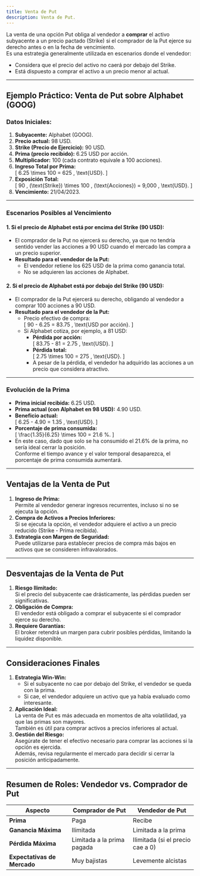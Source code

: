 ```yaml
---
title: Venta de Put
description: Venta de Put.
---
```


La venta de una opción Put obliga al vendedor a **comprar** el activo subyacente a un precio pactado (Strike) si el comprador de la Put ejerce su derecho antes o en la fecha de vencimiento.  
Es una estrategia generalmente utilizada en escenarios donde el vendedor:
- Considera que el precio del activo no caerá por debajo del Strike.
- Está dispuesto a comprar el activo a un precio menor al actual.

---

## **Ejemplo Práctico: Venta de Put sobre Alphabet (GOOG)**

### **Datos Iniciales:**
1. **Subyacente:** Alphabet (GOOG).  
2. **Precio actual:** 98 USD.  
3. **Strike (Precio de Ejercicio):** 90 USD.  
4. **Prima (precio recibido):** 6.25 USD por acción.  
5. **Multiplicador:** 100 (cada contrato equivale a 100 acciones).  
6. **Ingreso Total por Prima:**  
   \[
   6.25 \times 100 = 625 \, \text{USD}.
   \]
7. **Exposición Total:**  
   \[
   90 \, (\text{Strike}) \times 100 \, (\text{Acciones}) = 9,000 \, \text{USD}.
   \]
8. **Vencimiento:** 21/04/2023.

---

### **Escenarios Posibles al Vencimiento**

#### **1. Si el precio de Alphabet está por encima del Strike (90 USD):**
- El comprador de la Put no ejercerá su derecho, ya que no tendría sentido vender las acciones a 90 USD cuando el mercado las compra a un precio superior.
- **Resultado para el vendedor de la Put:**
  - El vendedor retiene los 625 USD de la prima como ganancia total.
  - No se adquieren las acciones de Alphabet.

#### **2. Si el precio de Alphabet está por debajo del Strike (90 USD):**
- El comprador de la Put ejercerá su derecho, obligando al vendedor a comprar 100 acciones a 90 USD.
- **Resultado para el vendedor de la Put:**  
  - Precio efectivo de compra:  
    \[
    90 - 6.25 = 83.75 \, \text{USD por acción}.
    \]
  - Si Alphabet cotiza, por ejemplo, a 81 USD:  
    - **Pérdida por acción:**  
      \[
      83.75 - 81 = 2.75 \, \text{USD}.
      \]
    - **Pérdida total:**  
      \[
      2.75 \times 100 = 275 \, \text{USD}.
      \]
    - A pesar de la pérdida, el vendedor ha adquirido las acciones a un precio que considera atractivo.

---

### **Evolución de la Prima**
- **Prima inicial recibida:** 6.25 USD.  
- **Prima actual (con Alphabet en 98 USD):** 4.90 USD.  
- **Beneficio actual:**  
  \[
  6.25 - 4.90 = 1.35 \, \text{USD}.
  \]
- **Porcentaje de prima consumida:**  
  \[
  \frac{1.35}{6.25} \times 100 = 21.6 \%.
  \]
- En este caso, dado que solo se ha consumido el 21.6% de la prima, no sería ideal cerrar la posición.  
  Conforme el tiempo avance y el valor temporal desaparezca, el porcentaje de prima consumida aumentará.

---

## **Ventajas de la Venta de Put**
1. **Ingreso de Prima:**  
   Permite al vendedor generar ingresos recurrentes, incluso si no se ejecuta la opción.
2. **Compra de Activos a Precios Inferiores:**  
   Si se ejecuta la opción, el vendedor adquiere el activo a un precio reducido (Strike - Prima recibida).
3. **Estrategia con Margen de Seguridad:**  
   Puede utilizarse para establecer precios de compra más bajos en activos que se consideren infravalorados.

---

## **Desventajas de la Venta de Put**
1. **Riesgo Ilimitado:**  
   Si el precio del subyacente cae drásticamente, las pérdidas pueden ser significativas.
2. **Obligación de Compra:**  
   El vendedor está obligado a comprar el subyacente si el comprador ejerce su derecho.
3. **Requiere Garantías:**  
   El broker retendrá un margen para cubrir posibles pérdidas, limitando la liquidez disponible.

---

## **Consideraciones Finales**
1. **Estrategia Win-Win:**  
   - Si el subyacente no cae por debajo del Strike, el vendedor se queda con la prima.  
   - Si cae, el vendedor adquiere un activo que ya había evaluado como interesante.
2. **Aplicación Ideal:**  
   La venta de Put es más adecuada en momentos de alta volatilidad, ya que las primas son mayores.  
   También es útil para comprar activos a precios inferiores al actual.
3. **Gestión del Riesgo:**  
   Asegúrate de tener el efectivo necesario para comprar las acciones si la opción es ejercida.  
   Además, revisa regularmente el mercado para decidir si cerrar la posición anticipadamente.

---

## **Resumen de Roles: Vendedor vs. Comprador de Put**
| **Aspecto**                 | **Comprador de Put**       | **Vendedor de Put**              |
| --------------------------- | -------------------------- | -------------------------------- |
| **Prima**                   | Paga                       | Recibe                           |
| **Ganancia Máxima**         | Ilimitada                  | Limitada a la prima              |
| **Pérdida Máxima**          | Limitada a la prima pagada | Ilimitada (si el precio cae a 0) |
| **Expectativas de Mercado** | Muy bajistas               | Levemente alcistas               |


